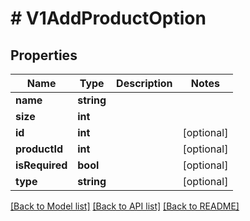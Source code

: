 # # V1AddProductOption

## Properties

Name | Type | Description | Notes
------------ | ------------- | ------------- | -------------
**name** | **string** |  |
**size** | **int** |  |
**id** | **int** |  | [optional]
**productId** | **int** |  | [optional]
**isRequired** | **bool** |  | [optional]
**type** | **string** |  | [optional]

[[Back to Model list]](../../README.md#models) [[Back to API list]](../../README.md#endpoints) [[Back to README]](../../README.md)
